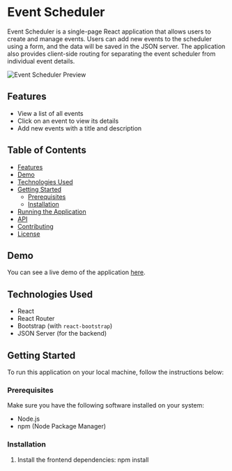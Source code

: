 # Event Scheduler

Event Scheduler is a single-page React application that allows users to create and manage events. Users can add new events to the scheduler using a form, and the data will be saved in the JSON server. The application also provides client-side routing for separating the event scheduler from individual event details.

![Event Scheduler Preview](preview.png)

## Features

- View a list of all events
- Click on an event to view its details
- Add new events with a title and description

## Table of Contents

- [Features](#features)
- [Demo](#demo)
- [Technologies Used](#technologies-used)
- [Getting Started](#getting-started)
  - [Prerequisites](#prerequisites)
  - [Installation](#installation)
- [Running the Application](#running-the-application)
- [API](#api)
- [Contributing](#contributing)
- [License](#license)

## Demo

You can see a live demo of the application [here](https://event-scheduler-demo.netlify.app/).

## Technologies Used

- React
- React Router
- Bootstrap (with `react-bootstrap`)
- JSON Server (for the backend)

## Getting Started

To run this application on your local machine, follow the instructions below:

### Prerequisites

Make sure you have the following software installed on your system:

- Node.js
- npm (Node Package Manager)

### Installation

1. Install the frontend dependencies:
npm install 
